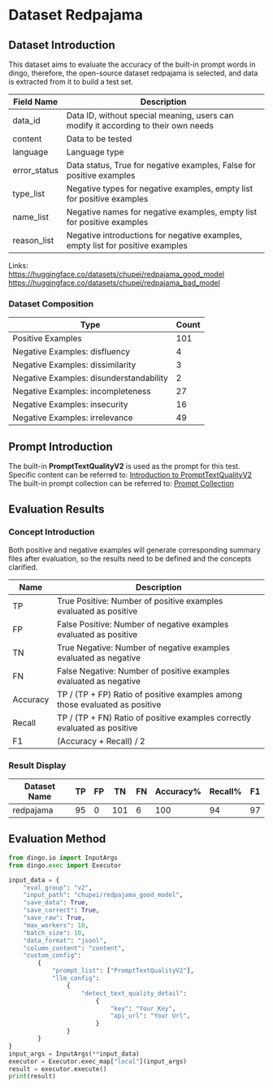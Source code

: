 # Dataset Redpajama

## Dataset Introduction

This dataset aims to evaluate the accuracy of the built-in prompt words in dingo, therefore, the open-source dataset redpajama is selected, and data is extracted from it to build a test set.

| Field Name   | Description                                                                        |
| ------------ | ---------------------------------------------------------------------------------- |
| data_id      | Data ID, without special meaning, users can modify it according to their own needs |
| content      | Data to be tested                                                                  |
| language     | Language type                                                                      |
| error_status | Data status, True for negative examples, False for positive examples               |
| type_list    | Negative types for negative examples, empty list for positive examples             |
| name_list    | Negative names for negative examples, empty list for positive examples             |
| reason_list  | Negative introductions for negative examples, empty list for positive examples     |

Links:<br>
https://huggingface.co/datasets/chupei/redpajama_good_model<br>
https://huggingface.co/datasets/chupei/redpajama_bad_model

### Dataset Composition

| Type                                    | Count |
| --------------------------------------- | ----- |
| Positive Examples                       | 101   |
| Negative Examples: disfluency           | 4     |
| Negative Examples: dissimilarity        | 3     |
| Negative Examples: disunderstandability | 2     |
| Negative Examples: incompleteness       | 27    |
| Negative Examples: insecurity           | 16    |
| Negative Examples: irrelevance          | 49    |

## Prompt Introduction

The built-in **PromptTextQualityV2** is used as the prompt for this test.<br>
Specific content can be referred to: [Introduction to PromptTextQualityV2](../../../dingo/model/prompt/prompt_text_quality.py)<br>
The built-in prompt collection can be referred to: [Prompt Collection](../../../dingo/model/prompt)

## Evaluation Results

### Concept Introduction

Both positive and negative examples will generate corresponding summary files after evaluation, so the results need to be defined and the concepts clarified.

| Name     | Description                                                                 |
| -------- | --------------------------------------------------------------------------- |
| TP       | True Positive: Number of positive examples evaluated as positive            |
| FP       | False Positive: Number of negative examples evaluated as positive           |
| TN       | True Negative: Number of negative examples evaluated as negative            |
| FN       | False Negative: Number of positive examples evaluated as negative           |
| Accuracy | TP / (TP + FP) Ratio of positive examples among those evaluated as positive |
| Recall   | TP / (TP + FN) Ratio of positive examples correctly evaluated as positive   |
| F1       | (Accuracy + Recall) / 2                                                     |

### Result Display

| Dataset Name | TP  | FP  | TN  | FN  | Accuracy% | Recall% | F1  |
| ------------ | --- | --- | --- | --- | --------- | ------- | --- |
| redpajama    | 95  | 0   | 101 | 6   | 100       | 94      | 97  |

## Evaluation Method

```python
from dingo.io import InputArgs
from dingo.exec import Executor

input_data = {
    "eval_group": "v2",
    "input_path": "chupei/redpajama_good_model",
    "save_data": True,
    "save_correct": True,
    "save_raw": True,
    "max_workers": 10,
    "batch_size": 10,
    "data_format": "jsonl",
    "column_content": "content",
    "custom_config":
        {
            "prompt_list": ["PromptTextQualityV2"],
            "llm_config":
                {
                    "detect_text_quality_detail":
                        {
                            "key": "Your Key",
                            "api_url": "Your Url",
                        }
                }
        }
}
input_args = InputArgs(**input_data)
executor = Executor.exec_map["local"](input_args)
result = executor.execute()
print(result)
```
